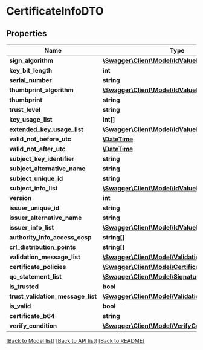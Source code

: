 # CertificateInfoDTO

## Properties
Name | Type | Description | Notes
------------ | ------------- | ------------- | -------------
**sign_algorithm** | [**\Swagger\Client\Model\IdValuePairDTO**](IdValuePairDTO.md) |  | [optional] 
**key_bit_length** | **int** |  | [optional] 
**serial_number** | **string** |  | [optional] 
**thumbprint_algorithm** | [**\Swagger\Client\Model\IdValuePairDTO**](IdValuePairDTO.md) |  | [optional] 
**thumbprint** | **string** |  | [optional] 
**trust_level** | **string** |  | [optional] 
**key_usage_list** | **int[]** |  | [optional] 
**extended_key_usage_list** | [**\Swagger\Client\Model\IdValuePairDTO[]**](IdValuePairDTO.md) |  | [optional] 
**valid_not_before_utc** | [**\DateTime**](\DateTime.md) |  | [optional] 
**valid_not_after_utc** | [**\DateTime**](\DateTime.md) |  | [optional] 
**subject_key_identifier** | **string** |  | [optional] 
**subject_alternative_name** | **string** |  | [optional] 
**subject_unique_id** | **string** |  | [optional] 
**subject_info_list** | [**\Swagger\Client\Model\IdValuePairDTO[]**](IdValuePairDTO.md) |  | [optional] 
**version** | **int** |  | [optional] 
**issuer_unique_id** | **string** |  | [optional] 
**issuer_alternative_name** | **string** |  | [optional] 
**issuer_info_list** | [**\Swagger\Client\Model\IdValuePairDTO[]**](IdValuePairDTO.md) |  | [optional] 
**authority_info_access_ocsp** | **string[]** |  | [optional] 
**crl_distribution_points** | **string[]** |  | [optional] 
**validation_message_list** | [**\Swagger\Client\Model\ValidationMessageDTO[]**](ValidationMessageDTO.md) |  | [optional] 
**certificate_policies** | [**\Swagger\Client\Model\CertificatePolicyInfoDTO[]**](CertificatePolicyInfoDTO.md) |  | [optional] 
**qc_statement_list** | [**\Swagger\Client\Model\SignatureAttributeDTO[]**](SignatureAttributeDTO.md) |  | [optional] 
**is_trusted** | **bool** |  | [optional] 
**trust_validation_message_list** | [**\Swagger\Client\Model\ValidationMessageDTO[]**](ValidationMessageDTO.md) |  | [optional] 
**is_valid** | **bool** |  | [optional] 
**certificate_b64** | **string** |  | [optional] 
**verify_condition** | [**\Swagger\Client\Model\VerifyConditionDTO**](VerifyConditionDTO.md) |  | [optional] 

[[Back to Model list]](../README.md#documentation-for-models) [[Back to API list]](../README.md#documentation-for-api-endpoints) [[Back to README]](../README.md)


